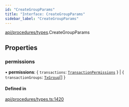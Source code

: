 ```yaml
---
id: "CreateGroupParams"
title: "Interface: CreateGroupParams"
sidebar_label: "CreateGroupParams"
---
```


[api/procedures/types](../../../../../modules/API/Procedures/Types/Types.md).CreateGroupParams

## Properties

### permissions

• **permissions**: \{ `transactions`: [`TransactionPermissions`](../../../Entities/Types/TransactionPermissions/TransactionPermissions.md)  } \| \{ `transactionGroups`: [`TxGroup`](../../../../../enums/API/Procedures/Types/TxGroup/TxGroup.md)[]  }

#### Defined in

[api/procedures/types.ts:1420](https://github.com/PolymeshAssociation/polymesh-sdk/blob/8a9158669/src/api/procedures/types.ts#L1420)
